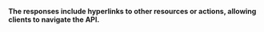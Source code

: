 **The responses include hyperlinks to other resources or actions, allowing clients to navigate the API.**
